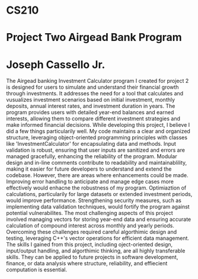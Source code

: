 # CS210 
# Project Two Airgead Bank Program
# Joseph Cassello Jr.

The Airgead banking Investment Calculator program I created for project 2 is designed for users to simulate and understand their financial growth through investments. It addresses the need for a tool that calculates and vusualizes investment scenarios based on initial investment, monthly deposits, annual interest rates, and investment duration in years. The program provides users with detailed year-end balances and earned interests, allowing them to compare different investment strategies and make informed financial decisions. While developing this project, I believe I did a few things particularily well. My code maintains a clear and organized structure, leveraging object-oriented programming principles with classes like 'InvestmentCalculator' for encapsulating data and methods. Input validation is robust, ensuring that user inputs are sanitized and errors are managed gracefully, enhancing the reliability of the program. Modular design and in-line comments contribute to readability and maintainablility, making it easier for future developers to understand and extend the codebase. However, there are areas where enhancements could be made. Improving error handling to anticipate and manage edge cases more effectively would enhacne the robustness of my program. Optimiaztion of calculations, particularily for large datasets or extended investment periods, would improve performance. Strengthening security measures, such as implementing data validation techniques, would fortify the program against potential vulnerabilites. The most challenging aspects of this project involved managing vectors for storing year-end data and ensuring accurate calculation of compound interest across monthly and yearly periods. Overcoming these challenges required careful algorthimic design and testing, leveraging C++'s vector operations for efficient data management. The skills I gained from this project, including oject-oriented design, input/output handling, and algorthimic thinking, are all highly transferable skills. They can be applied to future projects in software development, finance, or data analysis where structure, reliability, and effiecient computation is essential.

